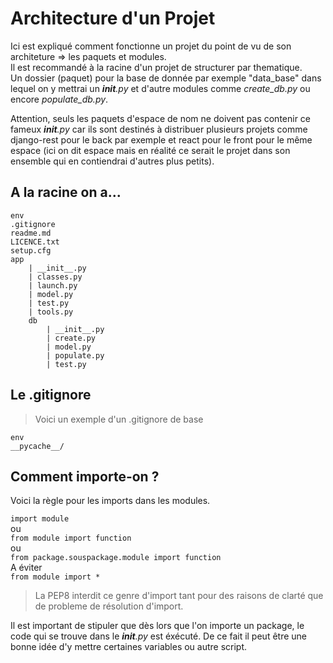 # Architecture d'un Projet

Ici est expliqué comment fonctionne un projet du point de vu de son architeture => les paquets et modules.  
Il est recommandé à la racine d'un projet de structurer par thematique.  
Un dossier (paquet) pour la base de donnée par exemple "data_base" dans lequel on y mettrai un *__init__.py* et d'autre modules comme *create_db.py* ou encore *populate_db.py*.  

Attention, seuls les paquets d'espace de nom ne doivent pas contenir ce fameux *__init__.py* car ils sont destinés à distribuer plusieurs projets comme django-rest pour le back par exemple et react pour le front pour le même espace (ici on dit espace mais en réalité ce serait le projet dans son ensemble qui en contiendrai d'autres plus petits).

## A la racine on a...

    env
    .gitignore
    readme.md
    LICENCE.txt
    setup.cfg
    app
        | __init__.py
        | classes.py
        | launch.py
        | model.py
        | test.py
        | tools.py
        db
            | __init__.py
            | create.py
            | model.py
            | populate.py
            | test.py

## Le .gitignore
> Voici un exemple d'un .gitignore de base

    env
    __pycache__/

## Comment importe-on ?

Voici la règle pour les imports dans les modules.  

`import module`  
ou  
`from module import function`  
ou  
`from package.souspackage.module import function`  
A éviter  
`from module import *`  
> La PEP8 interdit ce genre d'import tant pour des raisons de clarté que de probleme de résolution d'import.

Il est important de stipuler que dès lors que l'on importe un package, le code qui se trouve dans le *__init__.py* est éxécuté. De ce fait il peut être une bonne idée d'y mettre certaines variables ou autre script.
